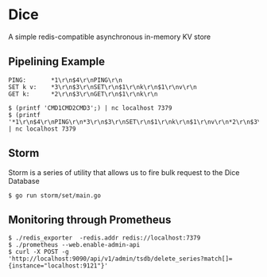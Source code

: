 # Dice

A simple redis-compatible asynchronous in-memory KV store

## Pipelining Example

```
PING:       *1\r\n$4\r\nPING\r\n
SET k v:    *3\r\n$3\r\nSET\r\n$1\r\nk\r\n$1\r\nv\r\n
GET k:      *2\r\n$3\r\nGET\r\n$1\r\nk\r\n
```

```
$ (printf 'CMD1CMD2CMD3';) | nc localhost 7379
$ (printf '*1\r\n$4\r\nPING\r\n*3\r\n$3\r\nSET\r\n$1\r\nk\r\n$1\r\nv\r\n*2\r\n$3\r\nGET\r\n$1\r\nk\r\n';) | nc localhost 7379
```

## Storm

Storm is a series of utility that allows us to fire bulk request to the Dice Database

```
$ go run storm/set/main.go
```

## Monitoring through Prometheus

```
$ ./redis_exporter  -redis.addr redis://localhost:7379
$ ./prometheus --web.enable-admin-api
$ curl -X POST -g 'http://localhost:9090/api/v1/admin/tsdb/delete_series?match[]={instance="localhost:9121"}'